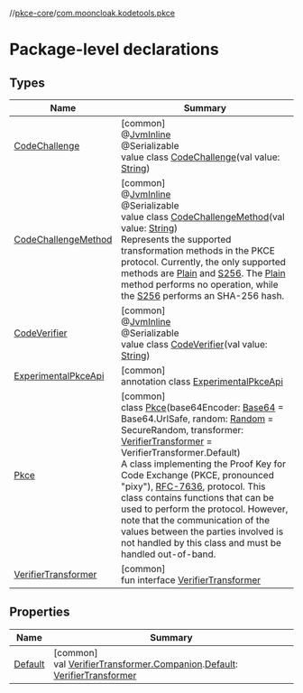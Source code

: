 //[pkce-core](../../index.md)/[com.mooncloak.kodetools.pkce](index.md)

# Package-level declarations

## Types

| Name | Summary |
|---|---|
| [CodeChallenge](-code-challenge/index.md) | [common]<br>@[JvmInline](https://kotlinlang.org/api/latest/jvm/stdlib/kotlin.jvm/-jvm-inline/index.html)<br>@Serializable<br>value class [CodeChallenge](-code-challenge/index.md)(val value: [String](https://kotlinlang.org/api/latest/jvm/stdlib/kotlin/-string/index.html)) |
| [CodeChallengeMethod](-code-challenge-method/index.md) | [common]<br>@[JvmInline](https://kotlinlang.org/api/latest/jvm/stdlib/kotlin.jvm/-jvm-inline/index.html)<br>@Serializable<br>value class [CodeChallengeMethod](-code-challenge-method/index.md)(val value: [String](https://kotlinlang.org/api/latest/jvm/stdlib/kotlin/-string/index.html))<br>Represents the supported transformation methods in the PKCE protocol. Currently, the only supported methods are [Plain](-code-challenge-method/-companion/-plain.md) and [S256](-code-challenge-method/-companion/-s256.md). The [Plain](-code-challenge-method/-companion/-plain.md) method performs no operation, while the [S256](-code-challenge-method/-companion/-s256.md) performs an SHA-256 hash. |
| [CodeVerifier](-code-verifier/index.md) | [common]<br>@[JvmInline](https://kotlinlang.org/api/latest/jvm/stdlib/kotlin.jvm/-jvm-inline/index.html)<br>@Serializable<br>value class [CodeVerifier](-code-verifier/index.md)(val value: [String](https://kotlinlang.org/api/latest/jvm/stdlib/kotlin/-string/index.html)) |
| [ExperimentalPkceApi](-experimental-pkce-api/index.md) | [common]<br>annotation class [ExperimentalPkceApi](-experimental-pkce-api/index.md) |
| [Pkce](-pkce/index.md) | [common]<br>class [Pkce](-pkce/index.md)(base64Encoder: [Base64](https://kotlinlang.org/api/latest/jvm/stdlib/kotlin.io.encoding/-base64/index.html) = Base64.UrlSafe, random: [Random](https://kotlinlang.org/api/latest/jvm/stdlib/kotlin.random/-random/index.html) = SecureRandom, transformer: [VerifierTransformer](-verifier-transformer/index.md) = VerifierTransformer.Default)<br>A class implementing the Proof Key for Code Exchange (PKCE, pronounced &quot;pixy&quot;), [RFC-7636](https://datatracker.ietf.org/doc/html/rfc7636), protocol. This class contains functions that can be used to perform the protocol. However, note that the communication of the values between the parties involved is not handled by this class and must be handled out-of-band. |
| [VerifierTransformer](-verifier-transformer/index.md) | [common]<br>fun interface [VerifierTransformer](-verifier-transformer/index.md) |

## Properties

| Name | Summary |
|---|---|
| [Default](-default.md) | [common]<br>val [VerifierTransformer.Companion](-verifier-transformer/-companion/index.md).[Default](-default.md): [VerifierTransformer](-verifier-transformer/index.md) |
